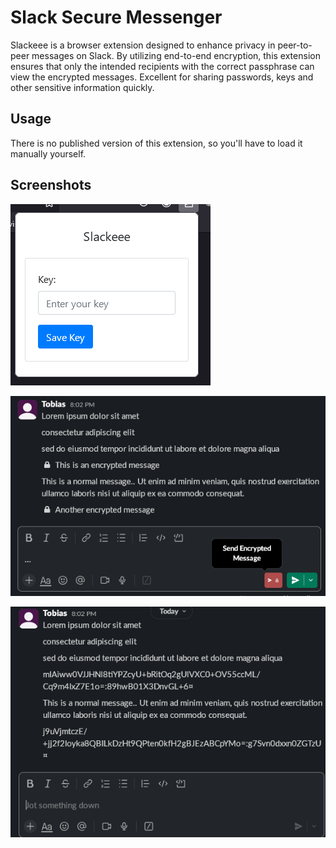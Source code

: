 # Slack Secure Messenger

Slackeee is a browser extension designed to enhance privacy in peer-to-peer messages on Slack. By utilizing end-to-end encryption, this extension ensures that only the intended recipients with the correct passphrase can view the encrypted messages.
Excellent for sharing passwords, keys and other sensitive information quickly.

## Usage

There is no published version of this extension, so you'll have to load it manually yourself.

## Screenshots

![Screenshot 1](screenshots/334626C0-B790-47BF-8EDE-72756CE65027.png)

![Screenshot 2](screenshots/B157471B-A991-4656-ADE6-6186AD32910D.png)

![Screenshot 3](screenshots/2EEF5BA3-15E8-4FDC-A8E7-2FA4B3BA46A6.png)
